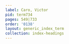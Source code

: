 ```yaml
---
label: Caro, Victor
pid: term734
pages: 549|733
order: '0138'
layout: generic_index_term
collection: index-headings
---
```

